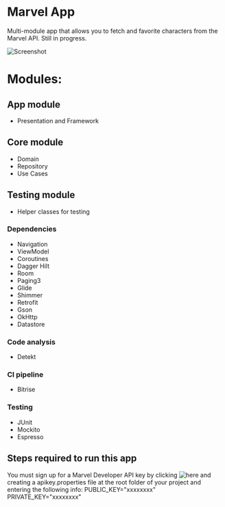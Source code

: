 # Marvel App

Multi-module app that allows you to fetch and favorite characters from the Marvel API. Still in progress.

![Screenshot](https://user-images.githubusercontent.com/15269393/156079318-b171050f-62e8-412a-a18f-931b1e7f5795.png)

# Modules:
## App module
 - Presentation and Framework

## Core module
 - Domain
 - Repository
 - Use Cases

## Testing module
 - Helper classes for testing

### Dependencies
- Navigation
- ViewModel
- Coroutines
- Dagger Hilt
- Room
- Paging3
- Glide
- Shimmer
- Retrofit
- Gson
- OkHttp
- Datastore

### Code analysis
- Detekt

### CI pipeline
- Bitrise

### Testing
- JUnit
- Mockito
- Espresso

## Steps required to run this app
You must sign up for a Marvel Developer API key by clicking ![here](https://developer.marvel.com) and creating a apikey.properties file at the root folder of your project and entering the following info:
PUBLIC_KEY="xxxxxxxx"
PRIVATE_KEY="xxxxxxxx"
